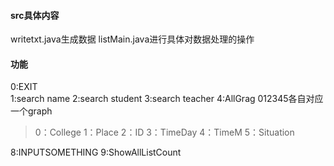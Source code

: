 #### src具体内容

writetxt.java生成数据
listMain.java进行具体对数据处理的操作

#### 功能

0:EXIT  
1:search name
2:search student
3:search teacher
4:AllGrag
012345各自对应一个graph

>0：College
1：Place
2：ID
3：TimeDay
4：TimeM
5：Situation

8:INPUTSOMETHING
9:ShowAllListCount